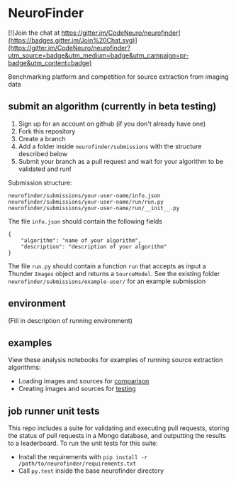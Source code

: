 # NeuroFinder

[![Join the chat at https://gitter.im/CodeNeuro/neurofinder](https://badges.gitter.im/Join%20Chat.svg)](https://gitter.im/CodeNeuro/neurofinder?utm_source=badge&utm_medium=badge&utm_campaign=pr-badge&utm_content=badge)

Benchmarking platform and competition for source extraction from imaging data

## submit an algorithm (currently in beta testing)
1. Sign up for an account on github (if you don't already have one)
2. Fork this repository
3. Create a branch
4. Add a folder inside `neurofinder/submissions` with the structure described below
5. Submit your branch as a pull request and wait for your algorithm to be validated and run!

Submission structure:
```
neurofinder/submissions/your-user-name/info.json
neurofinder/submissions/your-user-name/run/run.py
neurofinder/submissions/your-user-name/run/__init__.py
```
The file `info.json` should contain the following fields
```
{
    "algorithm": "name of your algorithm",
    "description": "description of your algorithm"
}
```
The file `run.py` should contain a function `run` that accepts as input a Thunder `Images` object and returns a `SourceModel`. See the existing folder `neurofinder/submissions/example-user/` for an example submission

## environment
(Fill in description of running environment)

## examples
View these analysis notebooks for examples of running source extraction algorithms:
- Loading images and sources for [comparison](http://nbviewer.ipython.org/github/codeneuro/neurofinder/blob/master/notebooks/creating-images-and-sources.ipynb)
- Creating images and sources for [testing](http://nbviewer.ipython.org/github/codeneuro/neurofinder/blob/master/notebooks/loading-images-and-sources.ipynb)

## job runner unit tests
This repo includes a suite for validating and executing pull requests, storing the status of pull requests in a Mongo database, and outputting the results to a leaderboard. To run the unit tests for this suite:
- Install the requirements with `pip install -r /path/to/neurofinder/requirements.txt`
- Call `py.test` inside the base neurofinder directory

